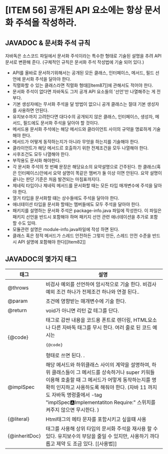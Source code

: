 # [ITEM 56] 공개된 API 요소에는 항상 문서화 주석을 작성하라. 
## JAVADOC & 문서화 주석 규칙
자바독은 소스코드 파일에서 문서화 주석이라는 특수한 형태로 기술된 설명을 추려 API문서로 변환해 준다. (구체적인 규칙은 문서화 주석 작성법에 기술 되어 있다.)

- API를 올바로 문서하기위해서는 공개된 모든 클래스, 인터페이스, 메서드, 필드 선언에 문서화 주석을 달아야 한다. 
- 직렬화할 수 있는 클래스라면 직렬화 형태[[Item87]]에 관해서도 적어야 한다. 
- 문서화 주석이 없다면 자바독도 그저 공개 API 요소들의 '선언'만 나열해주는 게 전부다. 
- 기본 생성자에는 무서화 주석을 달 방법이 없으니 공개 클래스는 절대 기본 생성자를 사용하면 안된다. 
- 유지보수까지 고려한다면 대다수의 공개되지 않은 클래스, 인터페이스, 생성자, 메서드, 필드에도 문서화 주석을 달아야 할 것이다. 
- 메서드용 문서화 주석에는 해당 메서드와 클라이언트 사이의 규약을 명료하게 기술해야 한다. 
- 메서드가 어떻게 동작하는지가 아니라 무엇을 하는지를 기술해야 한다. 
- 클라이언트가 해당 메서드르 호출하기 위한 전제조건을 모두 나열해야 한다. 
- 사후조건도 모두 나열해야 한다.
- 부작용도 문서화 해야한다. 
- 각 문서화 주석의 첫 번째 문장은 해당요소의 요약설명으로 간주된다. 한 클래스(혹은 인터페이스)안에서 요약 설명이 똑같은 멤버가 둘 이상 이면 안된다. 요약 설명이  끝나는 판단 기준은 처음 발견되는 마침표까지다.  
- 제네릭 타입이나 제네릭 메서드를 문서화할 때는 모든 타입 매개변수에 주석을 달아야 한다. 
- 열거 타입을 문서화할 떄는 상수들에도 주석을 달아야 한다. 
- 애너테이션 타입을 문서화 할때는 멤버들에도 모두 주석을 달아야 한다. 
- 패키지를 설명하는 문서화 주석은 package-info.java 파일에 작성한다. 이 파일은 패키지 선언을 반드시 포함해야 하며 패키지 선언 관련 애너테이션을 추가로 포함 할 수도 있따. 
- 모듈관련 설명은 module-info.java파일에 작성 하면 된다. 
- 클래스 혹은 정적 메서드가 스레드 안전하든 그렇지 안든, 스레드 안전 수준을 반드시 API 설명에 포함해야 한다[[Item82]]

## JAVADOC의 몇가지 태그

|태그|설명|
|------|---------------------------|
|@throws|비검사 예외를 선언하여 암시적으로 기술 한다. 비검사 예외 조건 하나가 전제조건 하나와 연결 된다..|
|@param|조건에 영향받는 매개변수에 기술 한다.|
|@return|void가 아니면 리턴 값 테그를 단다. | 
|{@code}|태그로 감싼 내용을 코드용 폰트로 렌더링, HTML요소나 다른 자바독 태그를 무시 한다. 여러 줄로 된 코드 예시는 <pre>{@code}</pre> 형태로 쓰면 된다. .|
|@implSpec|해당 메서드와 하위클래스 사이의 계약을 설명하여, 하위 클래스들이 그 메서드를 상속하거나 super 키워들 이용해 호출할 때 그 메서드가 어떻게 동작하는지를 명확히 인지하고 사용하도록 해줘야 한다. (자바 11 까지도  자바독 명령줄에서 -tag "implSpec:a:Implementatiton Require:" 스위치를 켜주지 않으면 무시한다. )|
|{@literal}|Html태그의 메타 문자를 포함시키고 싶을떄 사용 |
|{@inheritDoc}|태그를 사용해 상위 타입의 문서화 주석을 재사용 할 수 있다. 유지보수의 부담을 줄일 수 있지만, 사용하기 까다롭고 제약 도 조금 있다. [[사용법]]|
